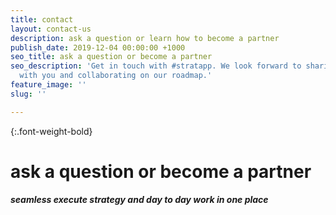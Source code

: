 ```yaml
---
title: contact
layout: contact-us
description: ask a question or learn how to become a partner
publish_date: 2019-12-04 00:00:00 +1000
seo_title: ask a question or become a partner
seo_description: 'Get in touch with #stratapp. We look forward to sharing our journey
  with you and collaborating on our roadmap.'
feature_image: ''
slug: ''

---
```

{:.font-weight-bold}

# ask a question or become a partner

##### seamless execute strategy and day to day work in one place